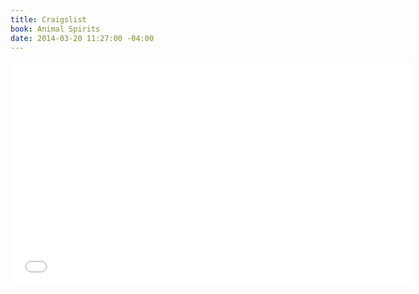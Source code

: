 ```yaml
---
title: Craigslist
book: Animal Spirits
date: 2014-03-20 11:27:00 -04:00
---
```


<iframe width="640" height="360" src="//www.youtube.com/embed/CQwhzPql2lk?rel=0&start=749" frameborder="0" allowfullscreen></iframe>
